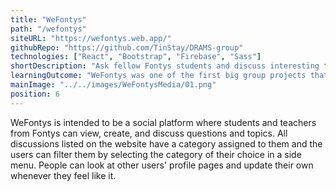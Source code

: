 ```yaml
---
title: "WeFontys"
path: "/wefontys"
siteURL: "https://wefontys.web.app/"
githubRepo: "https://github.com/TinStay/DRAMS-group"
technologies: ["React", "Bootstrap", "Firebase", "Sass"]
shortDescription: "Ask fellow Fontys students and discuss interesting topics."
learningOutcome: "WeFontys was one of the first big group projects that I worked on in Fontys and it helped me understand more about group work and dynamics. Although I was the only person developing the application, planning and performing user testing on it was a collaborative work which gave me many new insights on how to communicate and present ideas to other people. WeFontys was not only a great way to improve my backend skills using Firebase services but it was also a great experience for designing a simple and intuitive UI.  "
mainImage: "../../images/WeFontysMedia/01.png"
position: 6
---
```

WeFontys is intended to be a social platform where students and teachers from Fontys can view, create, and discuss questions and topics. All discussions listed on the website have a category assigned to them and the users can filter them by selecting the category of their choice in a side menu. People can look at other users' profile pages and update their own whenever they feel like it.
